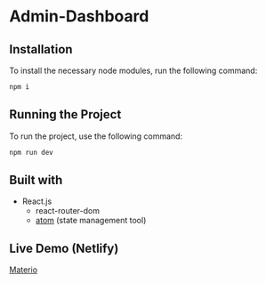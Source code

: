 # Admin-Dashboard

## Installation

To install the necessary node modules, run the following command:

```bash
npm i
```

## Running the Project

To run the project, use the following command:
```bash
npm run dev
```
## Built with
- React.js
  - react-router-dom
  - [atom](https://github.com/hassanzohdy/mongez-react-atom) (state management tool)

## Live Demo (Netlify)

[Materio](https://fantastic-salmiakki-010bd5.netlify.app/)  
